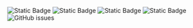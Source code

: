 ![Static Badge](https://img.shields.io/badge/blacklists-60-000000) ![Static Badge](https://img.shields.io/badge/blacklisted-2768071-cc0000) ![Static Badge](https://img.shields.io/badge/whitelisted-2242-00CC00) ![Static Badge](https://img.shields.io/badge/streaming_blacklist-28107-000000) ![GitHub issues](https://img.shields.io/github/issues/fabriziosalmi/blacklists)
